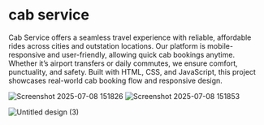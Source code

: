 # cab service

Cab Service offers a seamless travel experience with reliable, affordable rides across cities and outstation locations. Our platform is mobile-responsive and user-friendly, allowing quick cab bookings anytime. Whether it’s airport transfers or daily commutes, we ensure comfort, punctuality, and safety. Built with HTML, CSS, and JavaScript, this project showcases real-world cab booking flow and responsive design.


![Screenshot 2025-07-08 151826](https://github.com/user-attachments/assets/577dfe3c-ed19-406d-be62-b453afbdc819)
![Screenshot 2025-07-08 151853](https://github.com/user-attachments/assets/85450a6f-7b66-4140-a81d-0ccecd3322c5)

![Untitled design (3)](https://github.com/user-attachments/assets/8236b7d4-98c7-4a58-8642-8c817912f292)
